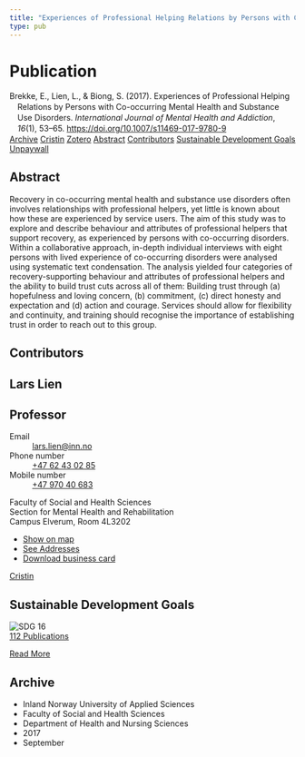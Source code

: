 ```yaml
---
title: "Experiences of Professional Helping Relations by Persons with Co-occurring Mental Health and Substance Use Disorders"
type: pub
---
```

<h1>Publication</h1>
<article id="csl-bib-container-TS7DB3DK" class="csl-bib-container">
  <div class="csl-bib-body" style="line-height: 1.35; padding-left: 1em; text-indent:-1em;">
  <div class="csl-entry">Brekke, E., Lien, L., &amp; Biong, S. (2017). Experiences of Professional Helping Relations by Persons with Co-occurring Mental Health and Substance Use Disorders. <i>International Journal of Mental Health and Addiction</i>, <i>16</i>(1), 53&#x2013;65. <a href="https://doi.org/10.1007/s11469-017-9780-9">https://doi.org/10.1007/s11469-017-9780-9</a></div>
</div>
  <div class="csl-bib-buttons">
    <a href="#taxonomy-article-TS7DB3DK" class="csl-bib-button">Archive</a>
    <a href="https://app.cristin.no/results/show.jsf?id=1495309" alt="Cristin URL" class="csl-bib-button">Cristin</a>
    <a href="http://zotero.org/groups/5022929/items/TS7DB3DK" alt="Zotero URL" class="csl-bib-button">Zotero</a>
    <a href="#abstract-article-TS7DB3DK" class="csl-bib-button">Abstract</a>
    <a href="#contributors-article-TS7DB3DK" class="csl-bib-button">Contributors</a>
    <a href="#sdg-article-TS7DB3DK" class="csl-bib-button">Sustainable Development Goals</a>
    <a href="https://link.springer.com/content/pdf/10.1007%2Fs11469-017-9780-9.pdf" class="csl-bib-button">Unpaywall</a>
  </div>
  <div id="csl-bib-meta-container-TS7DB3DK"></div>
</article>
<div id="csl-bib-meta-TS7DB3DK" class="csl-bib-meta">
  <article id="abstract-article-TS7DB3DK" class="abstract-article">
    <h1>Abstract</h1>
    Recovery in co-occurring mental health and substance use disorders often involves relationships with professional helpers, yet little is known about how these are experienced by service users. The aim of this study was to explore and describe behaviour and attributes of professional helpers that support recovery, as experienced by persons with co-occurring disorders. Within a collaborative approach, in-depth individual interviews with eight persons with lived experience of co-occurring disorders were analysed using systematic text condensation. The analysis yielded four categories of recovery-supporting behaviour and attributes of professional helpers and the ability to build trust cuts across all of them: Building trust through (a) hopefulness and loving concern, (b) commitment, (c) direct honesty and expectation and (d) action and courage. Services should allow for flexibility and continuity, and training should recognise the importance of establishing trust in order to reach out to this group.
  </article>
  <article id="contributors-article-TS7DB3DK" class="contributors-article">
    <h1>Contributors</h1>
    <div class="personas">
<div class="vrtx-hinn-person-card">
<div class="photo">
<i class="lar la-user-circle missing-person"></i>
</div>
<div class="info">
<hgroup><h1>Lars Lien</h1>
<h2>Professor</h2>
</hgroup><dl>
<dt>Email</dt>
<dd>
<a href="mailto:lars.lien@inn.no">lars.lien@inn.no</a>
</dd>
<dt>Phone number</dt>
<dd><a href="tel:+4762430285">
+47 62 43 02 85
</a></dd>
<dt>Mobile number</dt>
<dd><a href="tel:+4797040683">
+47 970 40 683
</a></dd>
</dl>
<p>
Faculty of Social and Health Sciences<br>
Section for Mental Health and Rehabilitation<br>
Campus Elverum,
Room 4L3202
</p>
<ul class="vrtx-hinn-links">
<li><a href="https://www.google.com/maps?q=60.88177,11.53669">Show on map</a></li>
<li><a href="https://www.inn.no/english/find-an-employee/lars-lien.html#vrtx-hinn-addresses">See Addresses</a></li>
<li><a href="https://www.inn.no/english/find-an-employee/lars-lien.html?vrtx=vcf">Download business card</a></li>
</ul>
</div>
</div>
<a href="https://app.cristin.no/persons/show.jsf?id=14287" alt="Cristin URL" class="personas-cristin">Cristin</a>
</div>
  </article>
  <article id="sdg-article-TS7DB3DK" class="sdg-article">
    <h1>Sustainable Development Goals</h1>
    <div class="sdg-container"><div id="sdg16" class="sdg">
<img src="{{< params subfolder >}}images/sdg/sdg16_en.png" class="image" alt="SDG 16">
<div class="sdg-overlay">
<a href="{{< params subfolder >}}en/archive/?sdg=16#archive" class="sdg-publication-count"><span>112</span> Publications</a>
<p><a href="https://sdgs.un.org/goals/goal16" class="sdg-read-more">Read More</a></p>
</div>
</div></div>
  </article>
  <article id="taxonomy-article-TS7DB3DK" class="taxonomy-article">
    <h1>Archive</h1>
    <ul>
      <li>Inland Norway University of Applied Sciences</li>
      <li>Faculty of Social and Health Sciences</li>
      <li>Department of Health and Nursing Sciences</li>
      <li>2017</li>
      <li>September</li>
    </ul>
  </article>
</div>
